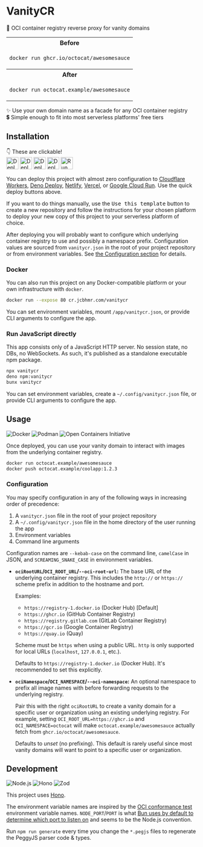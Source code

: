 # VanityCR

💄 OCI container registry reverse proxy for vanity domains

<table align=center>
<tr><th>Before
<tr><td>

```sh
docker run ghcr.io/octocat/awesomesauce
```

<tr><th>After
<tr><td>

```sh
docker run octocat.example/awesomesauce
```

</table>

✨ Use your own domain name as a facade for any OCI container registry\
💲 Simple enough to fit into most serverless platforms' free tiers

## Installation

👇 These are clickable!<br>
[<img height=32 alt="Deploy to Cloudflare" src="https://deploy.workers.cloudflare.com/button">](https://deploy.workers.cloudflare.com/?url=https://github.com/jcbhmr/vanitycr)
[<img height=32 alt="Deploy on Deno" src="https://deno.com/deploy.svg">](https://console.deno.com/new?clone=https://github.com/jcbhmr/vanitycr)
[<img height=32 alt="Deploy to Netlify" src="https://www.netlify.com/img/deploy/button.svg">](https://app.netlify.com/start/deploy?repository=https://github.com/jcbhmr/vanitycr)
[<img height=32 alt="Deploy with Vercel" src="https://vercel.com/button">](https://vercel.com/new/clone?repository-url=https://github.com/jcbhmr/vanitycr)
[<img height=32 alt="Run on Google Cloud" src="https://deploy.cloud.run/button.svg">](https://deploy.cloud.run?git_repo=https://github.com/jcbhmr/vanitycr)

You can deploy this project with almost zero configuration to [Cloudflare Workers](https://workers.cloudflare.com/), [Deno Deploy](https://deno.com/deploy), [Netlify](https://www.netlify.com/), [Vercel](https://vercel.com/), or [Google Cloud Run](https://cloud.google.com/run). Use the quick deploy buttons above.

If you want to do things manually, use the <kbd>Use this template</kbd> button to create a new repository and follow the instructions for your chosen platform to deploy your new copy of this project to your serverless platform of choice.

After deploying you will probably want to configure which underlying container registry to use and possibly a namespace prefix. Configuration values are sourced from `vanitycr.json` in the root of your project repository or from environment variables. See [the Configuration section](#configuration) for details.

### Docker

You can also run this project on any Docker-compatible platform or your own infrastructure with `docker`.

```sh
docker run --expose 80 cr.jcbhmr.com/vanitycr
```

You can set environment variables, mount `/app/vanitycr.json`, or provide CLI arguments to configure the app.

### Run JavaScript directly

This app consists only of a JavaScript HTTP server. No session state, no DBs, no WebSockets. As such, it's published as a standalone executable npm package.

```sh
npx vanitycr
deno npm:vanitycr
bunx vanitycr
```

You can set environment variables, create a `~/.config/vanitycr.json` file, or provide CLI arguments to configure the app.

## Usage

![Docker](https://img.shields.io/badge/Docker-2496ED?style=for-the-badge&logo=Docker&logoColor=FFFFFF)
![Podman](https://img.shields.io/badge/Podman-892CA0?style=for-the-badge&logo=Podman&logoColor=FFFFFF)
![Open Containers Initiative](https://img.shields.io/badge/Open%20Containers%20Initiative-262261?style=for-the-badge&logo=Open+Containers+Initiative&logoColor=FFFFFF)

Once deployed, you can use your vanity domain to interact with images from the underlying
container registry.

```sh
docker run octocat.example/awesomesauce
docker push octocat.example/coolapp:1.2.3
```

### Configuration

You may specify configuration in any of the following ways in increasing order of precedence:

1. A `vanitycr.json` file in the root of your project repository
2. A `~/.config/vanitycr.json` file in the home directory of the user running the app
3. Environment variables
4. Command line arguments

Configuration names are `--kebab-case` on the command line, `camelCase` in JSON, and `SCREAMING_SNAKE_CASE` in environment variables.

- **`ociRootURL`/`OCI_ROOT_URL`/`--oci-root-url`:** The base URL of the underlying container registry. This
  includes the `http://` or `https://` scheme prefix in addition to the hostname
  and port.

  Examples:
  - `https://registry-1.docker.io` (Docker Hub) \[Default\]
  - `https://ghcr.io` (GitHub Container Registry)
  - `https://registry.gitlab.com` (GitLab Container Registry)
  - `https://gcr.io` (Google Container Registry)
  - `https://quay.io` (Quay)

  Scheme must be `https` when using a public URL. `http` is only supported for
  local URLs (`localhost`, `127.0.0.1`, etc.).

  Defaults to `https://registry-1.docker.io` (Docker Hub). It's recommended to
  set this explicitly.

- **`ociNamespace`/`OCI_NAMESPACE`/`--oci-namespace`:** An optional namespace to prefix all image names with
  before forwarding requests to the underlying registry.

  Pair this with the right `ociRootURL` to create a vanity domain for a
  specific user or organization using an existing underlying registry. For
  example, setting `OCI_ROOT_URL=https://ghcr.io` and `OCI_NAMESPACE=octocat`
  will make `octocat.example/awesomesauce` actually fetch from
  `ghcr.io/octocat/awesomesauce`.

  Defaults to _unset_ (no prefixing). This default is rarely useful since most
  vanity domains will want to point to a specific user or organization.

## Development

![Node.js](https://img.shields.io/badge/Node.js-5FA04E?style=for-the-badge&logo=Node.js&logoColor=FFFFFF)
![Hono](https://img.shields.io/badge/Hono-E36002?style=for-the-badge&logo=Hono&logoColor=FFFFFF)
![Zod](https://img.shields.io/badge/Zod-408AFF?style=for-the-badge&logo=Zod&logoColor=FFFFFF)

This project uses [Hono](https://hono.dev/).

The environment variable names are inspired by the
[OCI conformance test](https://github.com/opencontainers/distribution-spec/tree/main/conformance)
environment variable names. `NODE_PORT`/`PORT` is what
[Bun uses by default to determine which port to listen on](https://bun.com/docs/api/http#changing-the-port-and-hostname)
and seems to be the Node.js convention.

Run `npm run generate` every time you change the `*.pegjs` files to regenerate the PeggyJS parser code & types.
